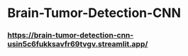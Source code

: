 # Brain-Tumor-Detection-CNN
### https://brain-tumor-detection-cnn-usin5c6fukksavfr69tvgv.streamlit.app/
